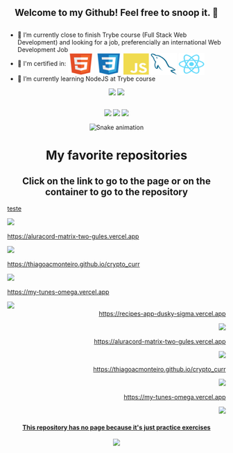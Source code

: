 <div align="center">
  <h2>Welcome to my Github! Feel free to snoop it. 🦝</h2> 
</div>

  ##

- 🔭 I’m currently close to finish Trybe course (Full Stack Web Development) and looking for a job, preferencially an international Web Development Job
- 📕 I'm certified in: <img align="center" alt="Thiago-HTML" height="50" width="60" src="https://raw.githubusercontent.com/devicons/devicon/master/icons/html5/html5-original.svg"> <img align="center" alt="Thiago-CSS" height="50" width="60" src="https://raw.githubusercontent.com/devicons/devicon/master/icons/css3/css3-original.svg"> <img align="center" alt="Thiago-Js" height="50" width="60" src="https://raw.githubusercontent.com/devicons/devicon/master/icons/javascript/javascript-plain.svg"> <img align="center" alt="Thiago-SQL" height="50" width="60" src="https://raw.githubusercontent.com/devicons/devicon/master/icons/mysql/mysql-plain.svg"> <img align="center" alt="Thiago-React" height="50" width="60" src="https://raw.githubusercontent.com/devicons/devicon/master/icons/react/react-original.svg">
- 📖 I’m currently learning NodeJS at Trybe course

<div align="center">
  <img height="165px" margin-right="100px" src="https://github-readme-stats.vercel.app/api?username=thiagoacmonteiro&show_icons=true&theme=chartreuse-dark&include_all_commits=true&count_private=true"/>
  <img height="165em" src="https://github-readme-stats.vercel.app/api/top-langs/?username=thiagoacmonteiro&layout=compact&langs_count=7&theme=chartreuse-dark"/>   

  ##
 
<div> 
  <a href="https://www.linkedin.com/in/thiagoacmonteiro/" target="_blank"><img height="30em" src="https://img.shields.io/badge/-Linkedin-%230077B5?style=for-the-     badge&logo=linkedin&logoColor=white" target="_blank"></a>
  <a href="https://api.whatsapp.com/send?phone=5579998312859"><img height="30em" src="https://img.shields.io/badge/WhatsApp-25D366?style=for-the-badge&logo=whatsapp&logoColor=white"></a>
  <a href="mailto:thiagoacmonteiro@outlook.com" target="_blank"><img height="30em" src="https://img.shields.io/badge/Microsoft_Outlook-0078D4?style=for-the-  badge&logo=microsoft-outlook&logoColor=white" target="_blank"></a> 
  
  ![Snake animation](https://github.com/thiagoacmonteiro/thiagoacmonteiro/blob/output/github-contribution-grid-snake.svg)
 
</div>

# My favorite repositories
## Click on the link to go to the page or on the container to go to the repository
<div align="left" width="300em">  
  <a width="300em" href="https://recipes-app-dusky-sigma.vercel.app">teste
    <p width="300em"></p>
  <a width="300em" href="https://github.com/thiagoacmonteiro/recipes-app"><img width="300em" src="https://github-readme-stats.vercel.app/api/pin/?username=thiagoacmonteiro&repo=recipes-app&theme=chartreuse-dark"/>
    <p width="300em"></p>
  https://aluracord-matrix-two-gules.vercel.app
    <p width="300em"></p>
  <a href="https://github.com/thiagoacmonteiro/aluracord-matrix"><img width="300em" src="https://github-readme-stats.vercel.app/api/pin/?username=thiagoacmonteiro&repo=aluracord-matrix&theme=chartreuse-dark"/>
    <p width="300em"></p>
  https://thiagoacmonteiro.github.io/crypto_curr
    <p width="300em"></p>
  <a href="https://github.com/thiagoacmonteiro/cryptocurr"><img width="300em" src="https://github-readme-stats.vercel.app/api/pin/?username=thiagoacmonteiro&repo=cryptocurr&theme=chartreuse-dark"/>
    <p width="300em"></p>
  https://my-tunes-omega.vercel.app
    <p width="300em"></p>
  <a href="https://github.com/thiagoacmonteiro/MyTunes"><img width="300em" src="https://github-readme-stats.vercel.app/api/pin/?username=thiagoacmonteiro&repo=MyTunes&theme=chartreuse-dark"/>
</div><div align="right" width="300em">  
  https://recipes-app-dusky-sigma.vercel.app
    <p width="300em"></p>
  <a href="https://github.com/thiagoacmonteiro/recipes-app"><img width="300em" src="https://github-readme-stats.vercel.app/api/pin/?username=thiagoacmonteiro&repo=recipes-app&theme=chartreuse-dark"/>
    <p width="300em"></p>
  https://aluracord-matrix-two-gules.vercel.app
    <p width="300em"></p>
  <a href="https://github.com/thiagoacmonteiro/aluracord-matrix"><img width="300em" src="https://github-readme-stats.vercel.app/api/pin/?username=thiagoacmonteiro&repo=aluracord-matrix&theme=chartreuse-dark"/>
    <p width="300em"></p>
  https://thiagoacmonteiro.github.io/crypto_curr
    <p width="300em"></p>
  <a href="https://github.com/thiagoacmonteiro/cryptocurr"><img width="300em" src="https://github-readme-stats.vercel.app/api/pin/?username=thiagoacmonteiro&repo=cryptocurr&theme=chartreuse-dark"/>
    <p width="300em"></p>
  https://my-tunes-omega.vercel.app
    <p width="300em"></p>
  <a href="https://github.com/thiagoacmonteiro/MyTunes"><img width="300em" src="https://github-readme-stats.vercel.app/api/pin/?username=thiagoacmonteiro&repo=MyTunes&theme=chartreuse-dark"/>
</div>  
  
#### This repository has no page because it's just practice exercises
<a href="https://github.com/thiagoacmonteiro/Trybe-exercises"><img width="300em" src="https://github-readme-stats.vercel.app/api/pin/?username=thiagoacmonteiro&repo=Trybe-exercises&theme=chartreuse-dark"/>
